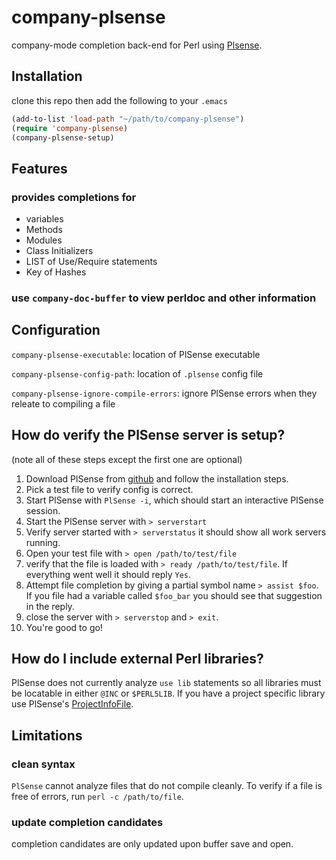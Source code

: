 # company-plsense 

company-mode completion back-end for Perl using [Plsense](https://github.com/aki2o/plsense).

## Installation

clone this repo then add the following to your `.emacs` 
```lisp
(add-to-list 'load-path "~/path/to/company-plsense")
(require 'company-plsense)
(company-plsense-setup)

```

## Features

### provides completions for
- variables
- Methods
- Modules
- Class Initializers
- LIST of Use/Require statements
- Key of Hashes


### use `company-doc-buffer` to view perldoc and other information

## Configuration
`company-plsense-executable`: location of PlSense executable 

`company-plsense-config-path`: location of `.plsense` config file

`company-plsense-ignore-compile-errors`: ignore PlSense errors when they releate to compiling a file 

## How do verify the PlSense server is setup? 
(note all of these steps except the first one are optional)
1. Download PlSense from [github](https://github.com/aki2o/plsense) and follow the installation steps.
2. Pick a test file to verify config is correct.
3. Start PlSense with `PlSense -i`, which should start an interactive PlSense session.
4. Start the PlSense server with `> serverstart`
5. Verify server started with `> serverstatus` it should show all work servers running.
6. Open your test file with `> open /path/to/test/file`
7. verify that the file is loaded with `> ready /path/to/test/file`. If everything went well it should reply `Yes`.
8. Attempt file completion by giving a partial symbol name `> assist $foo`. If you file had a variable called `$foo_bar` you should see that suggestion in the reply.
9. close the server with `> serverstop` and `> exit`.
10. You're good to go!

## How do I include external Perl libraries?
PlSense does not currently analyze `use lib` statements so all libraries must be locatable in either `@INC` or `$PERL5LIB`. 
If you have a project specific library use PlSense's [ProjectInfoFile](https://github.com/aki2o/plsense/wiki/Library#projectmodule).

## Limitations

### clean syntax
`PlSense` cannot analyze files that do not compile cleanly. To verify if a file is free of errors, run `perl -c /path/to/file`.

### update completion candidates
completion candidates are only updated upon buffer save and open.
